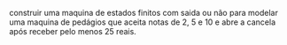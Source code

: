 construir uma maquina de estados finitos com saida ou não para modelar uma maquina de pedágios que aceita notas de 2, 5 e 10 e abre a cancela após receber pelo menos 25 reais.
